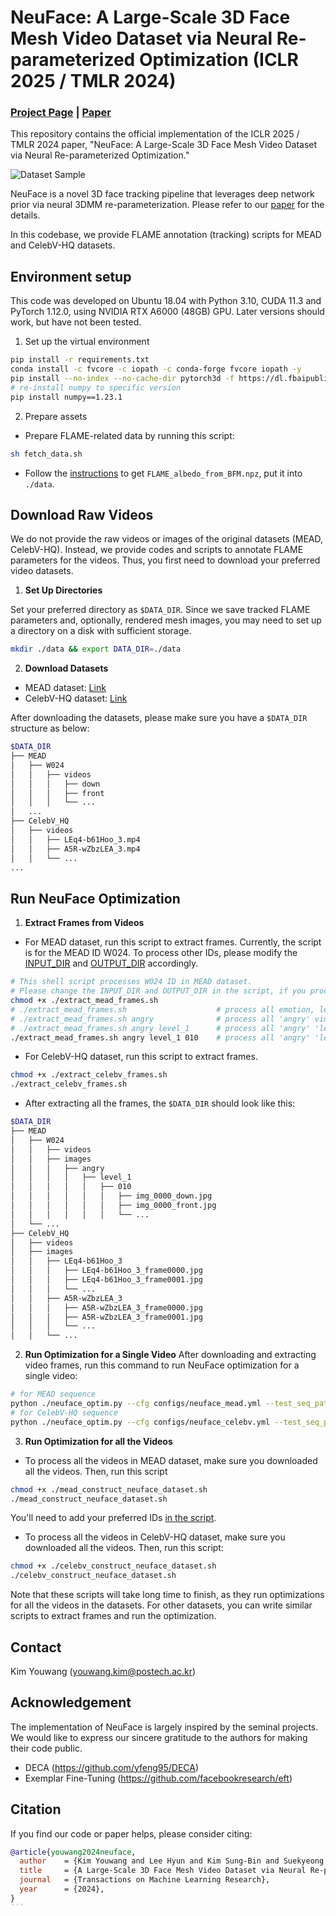 # NeuFace: A Large-Scale 3D Face Mesh Video Dataset via Neural Re-parameterized Optimization (ICLR 2025 / TMLR 2024)
### [Project Page](https://kim-youwang.github.io/neuface) | [Paper](https://openreview.net/forum?id=zVDMh6JvWc)
This repository contains the official implementation of the ICLR 2025 / TMLR 2024 paper, 
"NeuFace: A Large-Scale 3D Face Mesh Video Dataset via Neural Re-parameterized Optimization."

![Dataset Sample](assets/dataset_sample.gif)

NeuFace is a novel 3D face tracking pipeline that leverages deep network prior via neural 3DMM re-parameterization. Please refer to our [paper](https://openreview.net/forum?id=zVDMh6JvWc) for the details.

In this codebase, we provide FLAME annotation (tracking) scripts for MEAD and CelebV-HQ datasets.

## Environment setup
This code was developed on Ubuntu 18.04 with Python 3.10, CUDA 11.3 and PyTorch 1.12.0, using NVIDIA RTX A6000 (48GB) GPU. Later versions should work, but have not been tested.

1. Set up the virtual environment
```bash
pip install -r requirements.txt
conda install -c fvcore -c iopath -c conda-forge fvcore iopath -y
pip install --no-index --no-cache-dir pytorch3d -f https://dl.fbaipublicfiles.com/pytorch3d/packaging/wheels/py310_cu113_pyt1120/download.html
# re-install numpy to specific version
pip install numpy==1.23.1 
```

2. Prepare assets 
- Prepare FLAME-related data by running this script:
```bash
sh fetch_data.sh
```
- Follow the [instructions](https://github.com/TimoBolkart/BFM_to_FLAME?tab=readme-ov-file#create-texture-model) to get `FLAME_albedo_from_BFM.npz`, put it into `./data`.

## Download Raw Videos
We do not provide the raw videos or images of the original datasets (MEAD, CelebV-HQ). Instead, we provide codes and scripts to annotate FLAME parameters for the videos. Thus, you first need to download your preferred video datasets.
1. **Set Up Directories**

Set your preferred directory as `$DATA_DIR`. Since we save tracked FLAME parameters and, optionally, rendered mesh images, you may need to set up a directory on a disk with sufficient storage.
```bash
mkdir ./data && export DATA_DIR=./data
```

2. **Download Datasets** 
- MEAD dataset: [Link](https://drive.google.com/drive/folders/1GwXP-KpWOxOenOxITTsURJZQ_1pkd4-j)
- CelebV-HQ dataset: [Link](https://github.com/CelebV-HQ/CelebV-HQ/issues/8#issue-1336655726) 

After downloading the datasets, please make sure you have a `$DATA_DIR` structure as below: 
```bash
$DATA_DIR
├── MEAD
│   ├── W024
│   │   ├── videos
│   │   │   ├── down
│   │   │   ├── front
│   │   │   └── ...
│   ...
├── CelebV_HQ
│   ├── videos
│   │   ├── LEq4-b61Hoo_3.mp4
│   │   ├── A5R-wZbzLEA_3.mp4    
│   │   └── ...    
...
``` 


## Run NeuFace Optimization
1. **Extract Frames from Videos**
- For MEAD dataset, run this script to extract frames. Currently, the script is for the MEAD ID W024. To process other IDs, please modify the [INPUT_DIR](https://github.com/kaist-ami/NeuFace/blob/9d35981421fdc554309126aa36d2a584738500c0/extract_mead_frames.sh#L5) and [OUTPUT_DIR](https://github.com/kaist-ami/NeuFace/blob/9d35981421fdc554309126aa36d2a584738500c0/extract_mead_frames.sh#L6) accordingly. 
```bash
# This shell script processes W024 ID in MEAD dataset. 
# Please change the INPUT_DIR and OUTPUT_DIR in the script, if you process different IDs. 
chmod +x ./extract_mead_frames.sh
# ./extract_mead_frames.sh                    # process all emotion, level and videos for ID W024
# ./extract_mead_frames.sh angry              # process all 'angry' videos for ID W024
# ./extract_mead_frames.sh angry level_1      # process all 'angry' 'level_1' videos for ID W024
./extract_mead_frames.sh angry level_1 010    # process all 'angry' 'level_1' '010.mp4' for ID W024
```
- For CelebV-HQ dataset, run this script to extract frames.
```bash
chmod +x ./extract_celebv_frames.sh
./extract_celebv_frames.sh
```

- After extracting all the frames, the `$DATA_DIR` should look like this:
```bash
$DATA_DIR
├── MEAD
│   ├── W024
│   │   ├── videos
│   │   ├── images
│   │   │   ├── angry
│   │   │   │   ├── level_1
│   │   │   │   │   ├── 010
│   │   │   │   │   │   ├── img_0000_down.jpg
│   │   │   │   │   │   ├── img_0000_front.jpg
│   │   │   │   │   │   └── ...
│   └── ...
├── CelebV_HQ
│   ├── videos
│   ├── images
│   │   ├── LEq4-b61Hoo_3
│   │   │   ├── LEq4-b61Hoo_3_frame0000.jpg
│   │   │   ├── LEq4-b61Hoo_3_frame0001.jpg
│   │   │   └── ...
│   │   ├── A5R-wZbzLEA_3   
│   │   │   ├── A5R-wZbzLEA_3_frame0000.jpg
│   │   │   ├── A5R-wZbzLEA_3_frame0001.jpg
│   │   │   └── ...
│   │   └── ...
``` 


2. **Run Optimization for a Single Video**
After downloading and extracting video frames, run this command to run NeuFace optimization for a single video:
```bash
# for MEAD sequence
python ./neuface_optim.py --cfg configs/neuface_mead.yml --test_seq_path $DATA_DIR/MEAD/W024/images/angry/level_1/010
# for CelebV-HQ sequence
python ./neuface_optim.py --cfg configs/neuface_celebv.yml --test_seq_path $DATA_DIR/celebv/
```

3. **Run Optimization for all the Videos**
- To process all the videos in MEAD dataset, make sure you downloaded all the videos. Then, run this script
```bash
chmod +x ./mead_construct_neuface_dataset.sh
./mead_construct_neuface_dataset.sh
```
You'll need to add your preferred IDs [in the script]().
- To process all the videos in CelebV-HQ dataset, make sure you downloaded all the videos. Then, run this script:
```bash
chmod +x ./celebv_construct_neuface_dataset.sh
./celebv_construct_neuface_dataset.sh
```
Note that these scripts will take long time to finish, as they run optimizations for all the videos in the datasets. For other datasets, you can write similar scripts to extract frames and run the optimization.


## Contact
Kim Youwang (youwang.kim@postech.ac.kr)

## Acknowledgement
The implementation of NeuFace is largely inspired by the seminal projects.
We would like to express our sincere gratitude to the authors for making their code public.
- DECA (https://github.com/yfeng95/DECA)
- Exemplar Fine-Tuning (https://github.com/facebookresearch/eft)

## Citation
If you find our code or paper helps, please consider citing:
````BibTeX
@article{youwang2024neuface,
  author    = {Kim Youwang and Lee Hyun and Kim Sung-Bin and Suekyeong Nam and Janghoon Ju and Tae-Hyun Oh},
  title     = {A Large-Scale 3D Face Mesh Video Dataset via Neural Re-parameterized Optimization},
  journal   = {Transactions on Machine Learning Research},
  year      = {2024},
}
```